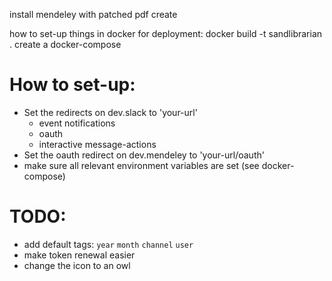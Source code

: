 install mendeley with patched pdf create

how to set-up things in docker for deployment:
docker build -t sandlibrarian .
create a docker-compose

# How to set-up:

- Set the redirects on dev.slack to 'your-url'
  - event notifications
  - oauth
  - interactive message-actions
- Set the oauth redirect on dev.mendeley to 'your-url/oauth'
- make sure all relevant environment variables are set (see docker-compose)

# TODO:

- add default tags: `year` `month` `channel` `user`
- make token renewal easier
- change the icon to an owl
